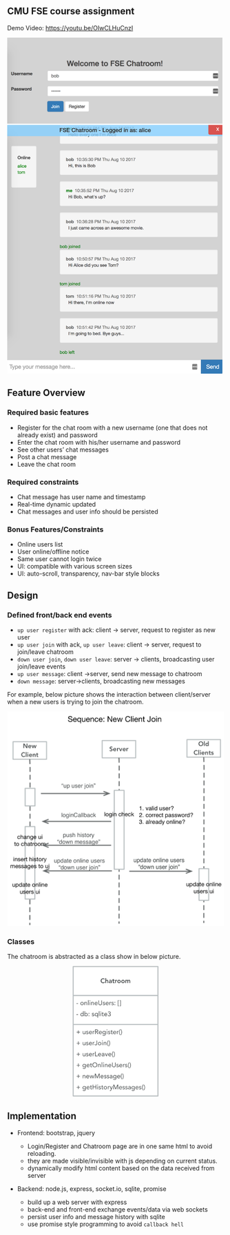 CMU FSE course assignment
------------------------------------------------

Demo Video: https://youtu.be/OIwCLHuCnzI

<img src="./doc/screenshot-1.png" width="500"/>

<img src="./doc/screenshot-2.png" width="500"/>

## Feature Overview

### Required basic features

- Register for the chat room with a new username (one that does not already exist) and password
- Enter the chat room with his/her username and password
- See other users’ chat messages
- Post a chat message
- Leave the chat room

### Required constraints

- Chat message has user name and timestamp
- Real-time dynamic updated
- Chat messages and user info should be persisted

### Bonus Features/Constraints

- Online users list
- User online/offline notice
- Same user cannot login twice
- UI: compatible with various screen sizes
- UI: auto-scroll, transparency, nav-bar style blocks

## Design

### Defined front/back end events

- `up user register` with ack: client -> server, request to register as new user
- `up user join` with ack, `up user leave`: client -> server, request to join/leave chatroom
- `down user join`, `down user leave`: server -> clients, broadcasting user join/leave events
- `up user message`: client ->server, send new message to chatroom
- `down message`: server->clients, broadcasting new messages

For example, below picture shows the interaction between client/server when a new users is trying to join the chatroom.

<p align="center">
  <img src="./doc/seq-new-user-join.png" width="600"/>
</p>

### Classes

The chatroom is abstracted as a class show in below picture.

<p align="center">
  <img src="./doc/class-chatroom.png" width="200"/>
</p>

## Implementation

- Frontend: bootstrap, jquery
  - Login/Register and Chatroom page are in one same html to avoid reloading. 
  - they are made visible/invisible with js depending on current status.
  - dynamically modify html content based on the data received from server
  
- Backend: node.js, express, socket.io, sqlite, promise
  - build up a web server with express
  - back-end and front-end exchange events/data via web sockets 
  - persist user info and message history with sqlite
  - use promise style programming to avoid `callback hell`

